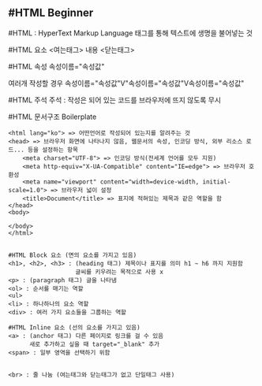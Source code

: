 #HTML Beginner
-----------------
#HTML : HyperText Markup Language
        태그를 통해 텍스트에 생명을 불어넣는 것

#HTML 요소
<여는태그> 내용 <닫는태그>


#HTML 속성
속성이름="속성값"

여러개 작성할 경우
속성이름="속성값"V"속성이름="속성값"V속성이름="속성값"


#HTML 주석
주석 : 작성은 되어 있는 코드를 브라우저에 뜨지 않도록 무시
<!--<p>임금님 귀는 당나귀 귀!</p>-->


#HTML 문서구조
Boilerplate
~~~<!DOCTYPE html> => html 문서라는 것을 알려주는 것
<html lang="ko"> => 어떤언어로 작성되어 있는지를 알려주는 것
<head> => 브라우저 화면에 나타나지 않음, 웹문서의 속성, 인코딩 방식, 외부 리소스 로드... 등을 설정하는 항목
    <meta charset="UTF-8"> => 인코딩 방식(전세계 언어를 모두 지원)
    <meta http-equiv="X-UA-Compatible" content="IE=edge"> => 브라우저 호환성
    <meta name="viewport" content="width=device-width, initial-scale=1.0"> => 브라우저 넓이 설정
    <title>Document</title> => 표지에 적혀있는 제목과 같은 역할을 함
</head>
<body>
    
</body>
</html>


#HTML Block 요소 (면의 요소를 가지고 있음)
<h1>, <h2>, <h3> : (heading 태그) 제목이나 표지를 의미 h1 ~ h6 까지 지원함
                   글씨를 키우려는 목적으로 사용 x
<p> : (paragraph 태그) 글을 나타냄
<ol> : 순서를 매기는 역할
<ul> 
<li> : 하나하나의 요소 역할
<div> : 여러 가지 요소들을 그룹하는 역할

#HTML Inline 요소 (선의 요소를 가지고 있음)
<a> : (anchor 태그) 다른 페이지로 링크를 걸 수 있음
      새로 추가하고 싶을 때 target="_blank" 추가
<span> : 일부 영역을 선택하기 위함


<br> : 줄 나눔 (여는태그와 닫는태그가 없고 단일태그 사용)
